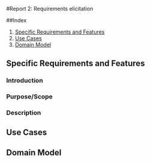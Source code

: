 #Report 2: Requirements elicitation

##Index
1. [Specific Requirements and Features](#RequirementsFeatures)
2. [Use Cases](#UseCases)
3. [Domain Model](#DomainModel)

## Specific Requirements and Features  <a name="RequirementsFeatures"></a>

### Introduction 

### Purpose/Scope

### Description

## Use Cases <a name="UseCases"></a>

## Domain Model <a name="DomainModel"></a>
